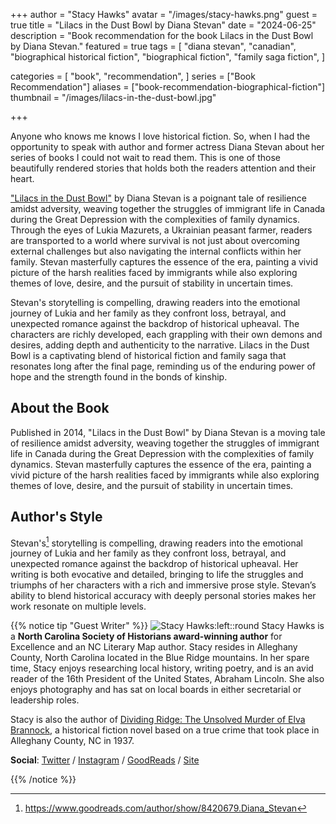 +++
author = "Stacy Hawks"
avatar = "/images/stacy-hawks.png"
guest = true
title = "Lilacs in the Dust Bowl by Diana Stevan"
date = "2024-06-25"
description = "Book recommendation for the book Lilacs in the Dust Bowl by Diana Stevan."
featured = true
tags = [
    "diana stevan",
    "canadian",
    "biographical historical fiction",
    "biographical fiction",
    "family saga fiction",
]

categories = [
    "book",
    "recommendation",
]
series = ["Book Recommendation"]
aliases = ["book-recommendation-biographical-fiction"]
thumbnail = "/images/lilacs-in-the-dust-bowl.jpg"

+++

Anyone who knows me knows I love historical fiction. So, when I had the opportunity to speak with author and former actress Diana Stevan about her series of books I could not wait to read them. This is one of those beautifully rendered stories that holds both the readers attention and their heart.

["Lilacs in the Dust Bowl"](https://amzn.to/3XB41zy) by Diana Stevan is a poignant tale of resilience amidst adversity, weaving together the struggles of immigrant life in Canada during the Great Depression with the complexities of family dynamics. Through the eyes of Lukia Mazurets, a Ukrainian peasant farmer, readers are transported to a world where survival is not just about overcoming external challenges but also navigating the internal conflicts within her family. Stevan masterfully captures the essence of the era, painting a vivid picture of the harsh realities faced by immigrants while also exploring themes of love, desire, and the pursuit of stability in uncertain times.

<!--more-->

Stevan's storytelling is compelling, drawing readers into the emotional journey of Lukia and her family as they confront loss, betrayal, and unexpected romance against the backdrop of historical upheaval. The characters are richly developed, each grappling with their own demons and desires, adding depth and authenticity to the narrative. Lilacs in the Dust Bowl is a captivating blend of historical fiction and family saga that resonates long after the final page, reminding us of the enduring power of hope and the strength found in the bonds of kinship.

## About the Book

Published in 2014, "Lilacs in the Dust Bowl" by Diana Stevan is a moving tale of resilience amidst adversity, weaving together the struggles of immigrant life in Canada during the Great Depression with the complexities of family dynamics. Stevan masterfully captures the essence of the era, painting a vivid picture of the harsh realities faced by immigrants while also exploring themes of love, desire, and the pursuit of stability in uncertain times.

## Author's Style

Stevan's[^1] storytelling is compelling, drawing readers into the emotional journey of Lukia and her family as they confront loss, betrayal, and unexpected romance against the backdrop of historical upheaval. Her writing is both evocative and detailed, bringing to life the struggles and triumphs of her characters with a rich and immersive prose style. Stevan’s ability to blend historical accuracy with deeply personal stories makes her work resonate on multiple levels.

[^1]: https://www.goodreads.com/author/show/8420679.Diana_Stevan

{{% notice tip "Guest Writer" %}}
![Stacy Hawks:left::round](/images/stacy-hawks.png)
Stacy Hawks is a **North Carolina Society of Historians award-winning author** for Excellence and an NC Literary Map author. Stacy resides in Alleghany County, North Carolina located in the Blue Ridge mountains.  In her spare time, Stacy enjoys researching local history, writing poetry, and is an avid reader of the 16th President of the United States, Abraham Lincoln. She also enjoys photography and has sat on local boards in either secretarial or leadership roles.

Stacy is also the author of [Dividing Ridge: The Unsolved Murder of Elva Brannock](https://amzn.to/4aVstOV), a historical fiction novel based on a true crime that took place in Alleghany County, NC in 1937.

**Social**: [Twitter](https://x.com/DRidgeBooks) / [Instagram](https://www.instagram.com/dividingridgeauthor) / [GoodReads](https://www.goodreads.com/author/list/19686728.Stacy_Hawks) / [Site](https://linktr.ee/DividingRidgeBook)

{{% /notice %}}
